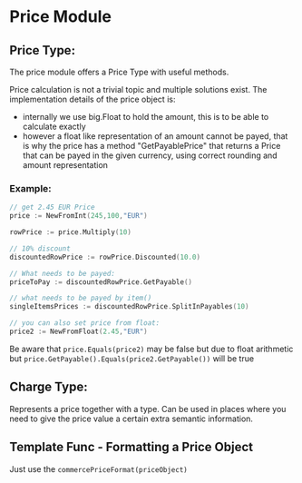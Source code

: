 # Price Module

## Price Type:
The price module offers a Price Type with useful methods.

Price calculation is not a trivial topic and multiple solutions exist. 
The implementation details of the price object is:

* internally we use big.Float to hold the amount, this is to be able to calculate exactly
* however a float like representation of an amount cannot be payed, that is why the price has a method "GetPayablePrice" that returns a Price that can be payed in the given currency, using correct rounding and amount representation


### Example:

```go
// get 2.45 EUR Price
price := NewFromInt(245,100,"EUR")

rowPrice := price.Multiply(10)

// 10% discount
discountedRowPrice := rowPrice.Discounted(10.0)

// What needs to be payed:
priceToPay := discountedRowPrice.GetPayable()

// what needs to be payed by item()
singleItemsPrices := discountedRowPrice.SplitInPayables(10)

// you can also set price from float:
price2 := NewFromFloat(2.45,"EUR")
```

Be aware that `price.Equals(price2)` may be false but due to float arithmetic but
`price.GetPayable().Equals(price2.GetPayable())` will be true

## Charge Type:
Represents a price together with a type.
Can be used in places where you need to give the price value a certain extra semantic information.

## Template Func - Formatting a Price Object

Just use the `commercePriceFormat(priceObject)` 
